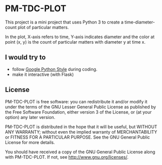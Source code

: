 # PM-TDC-PLOT

This project is a mini project that uses Python 3 to create a time-diameter-count plot of particular matters.

In the plot, X-axis refers to time, Y-axis indicates diameter and the color at point (x, y) is the count of particular matters with diameter y at time x.

## I would try to 
- follow [Google Python Style](https://google.github.io/styleguide/pyguide.html) during coding.
- make it interactive (with Flask)

## License

PM-TDC-PLOT is free software: you can redistribute it and/or modify
it under the terms of the GNU Lesser General Public License as
published by the Free Software Foundation, either version 3 of the
License, or (at your option) any later version.

PM-TDC-PLOT is distributed in the hope that it will be useful,
but WITHOUT ANY WARRANTY; without even the implied warranty of
MERCHANTABILITY or FITNESS FOR A PARTICULAR PURPOSE.  See the
GNU General Public License for more details.

You should have received a copy of the GNU General Public License
along with PM-TDC-PLOT.  If not, see <http://www.gnu.org/licenses/>.
